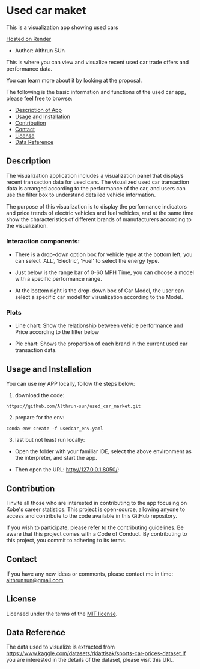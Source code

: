 # Used car maket
This is a visualization app showing used cars

[Hosted on Render](https://used-car-market.onrender.com)

- Author: Althrun SUn


This is where you can view and visualize recent used car trade offers and performance data.

You can learn more about it by looking at the proposal.

The following is the basic information and functions of the used car app, please feel free to browse: 

* [Description of App](#description)
* [Usage and Installation](#usage-and-installation)
* [Contribution](#Contribution)
* [Contact](#contact)
* [License](#license)
* [Data Reference](#data-reference)

## Description

The visualization application includes a visualization panel that displays recent transaction data for used cars. The visualized used car transaction data is arranged according to the performance of the car, and users can use the filter box to understand detailed vehicle information.

The purpose of this visualization is to display the performance indicators and price trends of electric vehicles and fuel vehicles, and at the same time show the characteristics of different brands of manufacturers according to the visualization.


### Interaction components:

- There is a drop-down option box for vehicle type at the bottom left, you can select 'ALL', 'Electric', 'Fuel' to select the energy type.

- Just below is the range bar of 0-60 MPH Time, you can choose a model with a specific performance range.

- At the bottom right is the drop-down box of Car Model, the user can select a specific car model for visualization according to the Model.

### Plots

- Line chart: Show the relationship between vehicle performance and Price according to the filter below

- Pie chart: Shows the proportion of each brand in the current used car transaction data.

## Usage and Installation

You can use my APP locally, follow the steps below:

1. download the code:

```
https://github.com/Althrun-sun/used_car_market.git
```

2. prepare for the env:

```{r}
conda env create -f usedcar_env.yaml

```

3. last but not least run locally: 

- Open the folder with your familiar IDE, select the above environment as the interpreter, and start the app.

- Then open the URL: http://127.0.0.1:8050/:


## Contribution

I invite all those who are interested in contributing to the app focusing on Kobe's career statistics. This project is open-source, allowing anyone to access and contribute to the code available in this GitHub repository.

If you wish to participate, please refer to the contributing guidelines. Be aware that this project comes with a Code of Conduct. By contributing to this project, you commit to adhering to its terms.

## Contact

If you have any new ideas or comments, please contact me in time: althrunsun@gmail.com

## License

Licensed under the terms of the [MIT license](LICENSE).

## Data Reference

The data used to visualize is extracted from https://www.kaggle.com/datasets/rkiattisak/sports-car-prices-dataset.If you are interested in the details of the dataset, please visit this URL.
